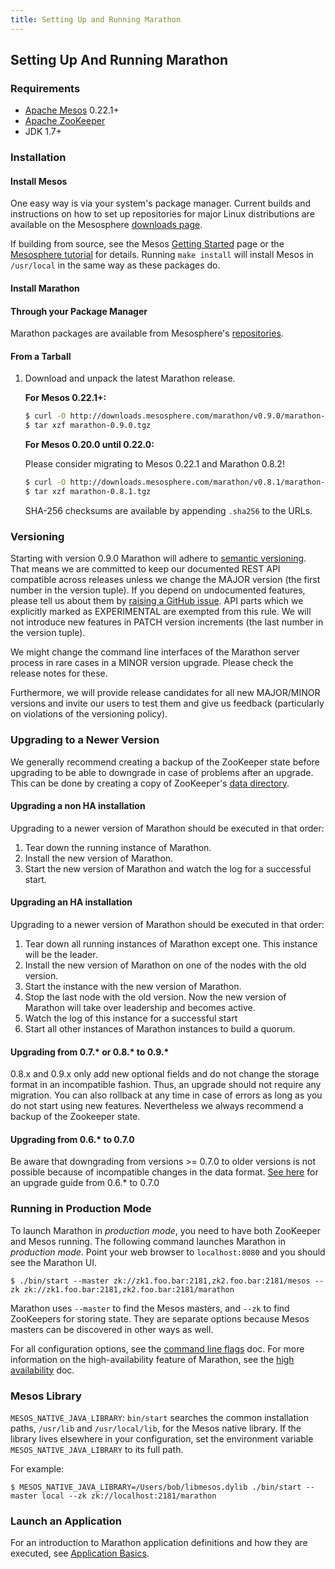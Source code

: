 ```yaml
---
title: Setting Up and Running Marathon
---
```


## Setting Up And Running Marathon


### Requirements

* [Apache Mesos][Mesos] 0.22.1+
* [Apache ZooKeeper][ZooKeeper]
* JDK 1.7+ 

### Installation

#### Install Mesos

One easy way is via your system's package manager.
Current builds and instructions on how to set up repositories for major Linux distributions are available on the Mesosphere [downloads page](http://mesosphere.com/downloads/).

If building from source, see the
Mesos [Getting Started](http://mesos.apache.org/gettingstarted/) page or the
[Mesosphere tutorial](http://mesosphere.com/2013/08/01/distributed-fault-tolerant-framework-apache-mesos/)
for details. Running `make install` will install Mesos in `/usr/local` in
the same way as these packages do.

#### Install Marathon

#### Through your Package Manager

Marathon packages are available from Mesosphere's [repositories](http://mesosphere.com/2014/07/17/mesosphere-package-repositories/).

#### From a Tarball

1.  Download and unpack the latest Marathon release.

    **For Mesos 0.22.1+:**

    ``` bash
    $ curl -O http://downloads.mesosphere.com/marathon/v0.9.0/marathon-0.9.0.tgz
    $ tar xzf marathon-0.9.0.tgz
    ```

    **For Mesos 0.20.0 until 0.22.0:**

    Please consider migrating to Mesos 0.22.1 and Marathon 0.8.2!

    ``` bash
    $ curl -O http://downloads.mesosphere.com/marathon/v0.8.1/marathon-0.8.1.tgz
    $ tar xzf marathon-0.8.1.tgz
    ```

    SHA-256 checksums are available by appending `.sha256` to the URLs.

### Versioning

Starting with version 0.9.0 Marathon will adhere to [semantic versioning](http://semver.org).
That means we are committed to keep our documented REST API compatible across releases unless we change the MAJOR version
(the first number in the version tuple). If you depend on undocumented features, please tell us about them by [raising a GitHub issue](https://github.com/mesosphere/marathon/issues/new). API parts which we explicitly marked as EXPERIMENTAL are exempted from this rule. We will not introduce new features in PATCH version increments (the last number in the version tuple).

We might change the command line interfaces of the Marathon server process in rare cases in a MINOR version upgrade.
Please check the release notes for these.

Furthermore, we will provide release candidates for all new MAJOR/MINOR versions and invite our users to test them and
give us feedback (particularly on violations of the versioning policy).

### Upgrading to a Newer Version

We generally recommend creating a backup of the ZooKeeper state before upgrading to be able to downgrade in case of problems after an upgrade. This can be done by creating a copy of ZooKeeper's [data directory](http://zookeeper.apache.org/doc/r3.1.2/zookeeperAdmin.html#The+Data+Directory).

#### Upgrading a non HA installation
Upgrading to a newer version of Marathon should be executed in that order:

1. Tear down the running instance of Marathon.
1. Install the new version of Marathon.
1. Start the new version of Marathon and watch the log for a successful start.  

#### Upgrading an HA installation
Upgrading to a newer version of Marathon should be executed in that order:

1. Tear down all running instances of Marathon except one. This instance will be the leader.
1. Install the new version of Marathon on one of the nodes with the old version.
1. Start the instance with the new version of Marathon.
1. Stop the last node with the old version. Now the new version of Marathon will take over leadership and becomes active.
1. Watch the log of this instance for a successful start
1. Start all other instances of Marathon instances to build a quorum.


#### Upgrading from 0.7.* or 0.8.* to 0.9.*

0.8.x and 0.9.x only add new optional fields and do not change the storage format in an incompatible fashion.
Thus, an upgrade should not require any migration. You can also rollback at any time in case of errors as long as you
do not start using new features. Nevertheless we always recommend a backup of the Zookeeper state.

#### Upgrading from 0.6.* to 0.7.0

Be aware that
downgrading from versions >= 0.7.0 to older versions is not possible
because of incompatible changes in the data format.
[See here](https://mesosphere.github.io/marathon/docs/upgrade/06xto070.html) for an upgrade guide from 0.6.* to 0.7.0

### Running in Production Mode

To launch Marathon in *production mode*, you need to have both
ZooKeeper and Mesos running. The following command launches
Marathon in *production mode*. Point your web browser to
`localhost:8080` and you should see the Marathon UI.

``` console
$ ./bin/start --master zk://zk1.foo.bar:2181,zk2.foo.bar:2181/mesos --zk zk://zk1.foo.bar:2181,zk2.foo.bar:2181/marathon
```

Marathon uses `--master` to find the Mesos masters, and `--zk` to find ZooKeepers
for storing state. They are separate options because Mesos masters can be
discovered in other ways as well.

For all configuration options, see the [command line flags](command-line-flags.html) doc. For more information on the high-availability feature of Marathon, see the [high availability](high-availability.html) doc.

### Mesos Library

`MESOS_NATIVE_JAVA_LIBRARY`: `bin/start` searches the common installation paths,
`/usr/lib` and `/usr/local/lib`, for the Mesos native library. If the
library lives elsewhere in your configuration, set the environment variable
`MESOS_NATIVE_JAVA_LIBRARY` to its full path.

For example:

```console
$ MESOS_NATIVE_JAVA_LIBRARY=/Users/bob/libmesos.dylib ./bin/start --master local --zk zk://localhost:2181/marathon
```

### Launch an Application

For an introduction to Marathon application definitions and how they are executed, see [Application Basics](application-basics.html).

[Mesos]: https://mesos.apache.org/ "Apache Mesos"
[Zookeeper]: https://zookeeper.apache.org/ "Apache ZooKeeper"
